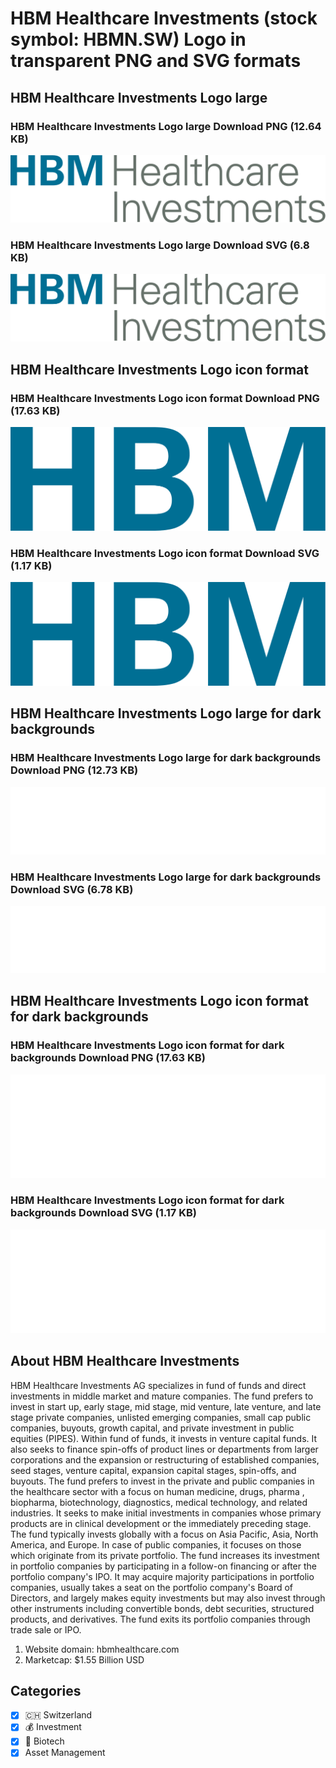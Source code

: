 # HBM Healthcare Investments (stock symbol: HBMN.SW) Logo in transparent PNG and SVG formats

## HBM Healthcare Investments Logo large

### HBM Healthcare Investments Logo large Download PNG (12.64 KB)

![HBM Healthcare Investments Logo large Download PNG (12.64 KB)](/img/orig/HBMN.SW_BIG-04f5770e.png)

### HBM Healthcare Investments Logo large Download SVG (6.8 KB)

![HBM Healthcare Investments Logo large Download SVG (6.8 KB)](/img/orig/HBMN.SW_BIG-81a45a4e.svg)

## HBM Healthcare Investments Logo icon format

### HBM Healthcare Investments Logo icon format Download PNG (17.63 KB)

![HBM Healthcare Investments Logo icon format Download PNG (17.63 KB)](/img/orig/HBMN.SW-68e92a8c.png)

### HBM Healthcare Investments Logo icon format Download SVG (1.17 KB)

![HBM Healthcare Investments Logo icon format Download SVG (1.17 KB)](/img/orig/HBMN.SW-5d76dcee.svg)

## HBM Healthcare Investments Logo large for dark backgrounds

### HBM Healthcare Investments Logo large for dark backgrounds Download PNG (12.73 KB)

![HBM Healthcare Investments Logo large for dark backgrounds Download PNG (12.73 KB)](/img/orig/HBMN.SW_BIG.D-043ca91c.png)

### HBM Healthcare Investments Logo large for dark backgrounds Download SVG (6.78 KB)

![HBM Healthcare Investments Logo large for dark backgrounds Download SVG (6.78 KB)](/img/orig/HBMN.SW_BIG.D-db30b8a8.svg)

## HBM Healthcare Investments Logo icon format for dark backgrounds

### HBM Healthcare Investments Logo icon format for dark backgrounds Download PNG (17.63 KB)

![HBM Healthcare Investments Logo icon format for dark backgrounds Download PNG (17.63 KB)](/img/orig/HBMN.SW.D-01f475b7.png)

### HBM Healthcare Investments Logo icon format for dark backgrounds Download SVG (1.17 KB)

![HBM Healthcare Investments Logo icon format for dark backgrounds Download SVG (1.17 KB)](/img/orig/HBMN.SW.D-9b8b4a79.svg)

## About HBM Healthcare Investments

HBM Healthcare Investments AG specializes in fund of funds and direct investments in middle market and mature companies. The fund prefers to invest in start up, early stage, mid stage, mid venture, late venture, and late stage private companies, unlisted emerging companies, small cap public companies, buyouts, growth capital, and private investment in public equities (PIPES). Within fund of funds, it invests in venture capital funds. It also seeks to finance spin-offs of product lines or departments from larger corporations and the expansion or restructuring of established companies, seed stages, venture capital, expansion capital stages, spin-offs, and buyouts. The fund prefers to invest in the private and public companies in the healthcare sector with a focus on human medicine, drugs, pharma , biopharma, biotechnology, diagnostics, medical technology, and related industries. It seeks to make initial investments in companies whose primary products are in clinical development or the immediately preceding stage. The fund typically invests globally with a focus on Asia Pacific, Asia, North America, and Europe. In case of public companies, it focuses on those which originate from its private portfolio. The fund increases its investment in portfolio companies by participating in a follow-on financing or after the portfolio company's IPO. It may acquire majority participations in portfolio companies, usually takes a seat on the portfolio company's Board of Directors, and largely makes equity investments but may also invest through other instruments including convertible bonds, debt securities, structured products, and derivatives. The fund exits its portfolio companies through trade sale or IPO.

1. Website domain: hbmhealthcare.com
2. Marketcap: $1.55 Billion USD


## Categories
- [x] 🇨🇭 Switzerland
- [x] 💰 Investment
- [x] 🧬 Biotech
- [x] Asset Management
